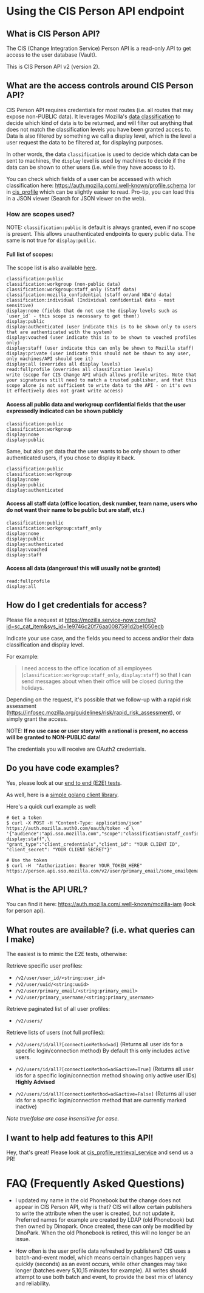 # Using the CIS Person API endpoint

## What is CIS Person API?

The CIS (Change Integration Service) Person API is a read-only API to get access to the user database (Vault).

This is CIS Person API v2 (version 2).

## What are the access controls around CIS Person API?

CIS Person API requires credentials for most routes (i.e. all routes that may expose non-PUBLIC data).
It leverages Mozilla's [data classification](https://wiki.mozilla.org/Security/Data_Classification) to decide which kind of data is to be returned, and will filter out anything
that does not match the classification levels you have been granted access to.
Data is also filtered by something we call a display level, which is the level a user request the data to be filtered at, for displaying purposes.

In other words, the data `classification` is used to decide which data can be sent to machines, the `display` level is used by machines to decide if the data can be shown to other users (i.e. while they have access to it).

You can check which fields of a user can be accessed with which classification here:
https://auth.mozilla.com/.well-known/profile.schema (or in
[cis_profile](../python-modules/cis_profile/cis_profile/data/user_profile_null.json) which can be slightly easier to
read. Pro-tip, you can load this in a JSON viewer (Search for JSON viewer on the web).


### How are scopes used?
NOTE: `classification:public` is default is always granted, even if no scope is present. This allows unauthenticated endpoints to query public data. The same is not true for `display:public`.

#### Full list of scopes:
The scope list is also available [here](../well-known-endpoint/auth0-helper/scopes.json).

```
classification:public
classification:workgroup (non-public data)
classification:workgroup:staff_only (Staff data)
classification:mozilla_confidential (staff or/and NDA'd data)
classification:individual (Individual confidential data - most sensitive)
display:none (fields that do not use the display levels such as `user_id` - this scope is necessary to get them!)
display:public
display:authenticated (user indicate this is to be shown only to users that are authenticated with the system)
display:vouched (user indicate this is to be shown to vouched profiles only)
display:staff (user indicate this can only be shown to Mozilla staff)
display:private (user indicate this should not be shown to any user, only machines/API should see it)
display:all (overrides all display levels)
read:fullprofile (overrides all classification levels)
write (scope for CIS Change API which allows profile writes. Note that your signatures still need to match a trusted publisher, and that this scope alone is not sufficient to write data to the API - on it's own it effectively does not grant write access)
```

#### Access all public data and workgroup confidential fields that the user expressedly indicated can be shown publicly
```
classification:public
classification:workgroup
display:none
display:public
```
Same, but also get data that the user wants to be only shown to other authenticated users, if you chose to display it back.
```
classification:public
classification:workgroup
display:none
display:public
display:authenticated
```

#### Access all staff data (office location, desk number, team name, users who do not want their name to be public but are staff, etc.)
```
classification:public
classification:workgroup:staff_only
display:none
display:public
display:authenticated
display:vouched
display:staff
```

#### Access all data (dangerous! this will usually not be granted)
```
read:fullprofile
display:all
```

## How do I get credentials for access?

Please file a request at https://mozilla.service-now.com/sp?id=sc_cat_item&sys_id=1e9746c20f76aa0087591d2be1050ecb

Indicate your use case, and the fields you need to access and/or their data classification and display level.

For example:

> I need access to the office location of all employees (`classification:workgroup:staff_only`, `display:staff`) so that I can send messages about when
> their office will be closed during the holidays.


Depending on the request, it's possible that we follow-up with a rapid risk assessment
(https://infosec.mozilla.org/guidelines/risk/rapid_risk_assessment), or simply grant the access.


NOTE: **If no use case or user story with a rational is present, no access will be granted to NON-PUBLIC data!**


The credentials you will receive are OAuth2 credentials.

## Do you have code examples?

Yes, please look at our [end to end (E2E) tests](../e2e).

As well, here is a [simple golang client library](https://github.com/mozilla-services/foxsec-pipeline-contrib/tree/master/common/persons_api).

Here's a quick curl example as well:
```
# Get a token
$ curl -X POST -H "Content-Type: application/json" https://auth.mozilla.auth0.com/oauth/token -d \
'{"audience":"api.sso.mozilla.com","scope":"classification:staff_confidential display:staff",\
"grant_type":"client_credentials","client_id": "YOUR CLIENT ID", "client_secret": "YOUR CLIENT SECRET"}'

# Use the token
$ curl -H  "Authorization: Bearer YOUR_TOKEN_HERE" https://person.api.sso.mozilla.com/v2/user/primary_email/some_email@email.com
```

## What is the API URL?

You can find it here: https://auth.mozilla.com/.well-known/mozilla-iam (look for person api).

## What routes are available? (i.e. what queries can I make)

The easiest is to mimic the E2E tests, otherwise:

Retrieve specific user profiles:
- `/v2/user/user_id/<string:user_id>`
- `/v2/user/uuid/<string:uuid>`
- `/v2/user/primary_email/<string:primary_email>`
- `/v2/user/primary_username/<string:primary_username>`

Retrieve paginated list of all user profiles:
- `/v2/users/`

Retrieve lists of users (not full profiles):
- `/v2/users/id/all?[connectionMethod=ad]` (Returns all user ids for a specific login/connection method) By default this only includes active users.

- `/v2/users/id/all?[connectionMethod=ad&active=True]` (Returns all user ids for a specific login/connection method showing only active user IDs) **Highly Advised**

- `/v2/users/id/all?[connectionMethod=ad&active=False]` (Returns all user ids for a specific login/connection method that are currently marked inactive)

*Note true/false are case insensitive for ease.* 


## I want to help add features to this API!

Hey, that's great! Please look at [cis_profile_retrieval_service](../python-modules/cis_profile_retrieval_service) and send
us a PR!


# FAQ (Frequently Asked Questions)

- I updated my name in the old Phonebook but the change does not appear in CIS Person API, why is that?
CIS will allow certain publishers to write the attribute when the user is created, but not update it. Preferred names for example are created by LDAP (old Phonebook) but then owned by Dinopark. Once created, these can only be modified by DinoPark.
When the old Phonebook is retired, this will no longer be an issue.

- How often is the user profile data refreshed by publishers?
CIS uses a batch-and-event model, which means certain changes happen very quickly (seconds) as an event occurs, while other changes may take longer (batches every 5,10,15 minutes for example).
All writes should attempt to use both batch and event, to provide the best mix of latency and reliability.
